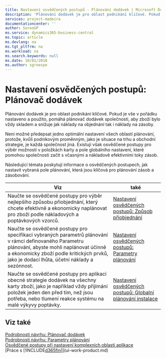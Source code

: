```yaml
---
title: Nastavení osvědčených postupů - Plánování dodávek | Microsoft Docs
description: 'Plánování dodávek je pro oblast podnikání klíčové. Pokud je vše v pořádku nastaveno a použito, pomáhá plánovač dodávek společnosti, aby zboží bylo vždy skladem a snižuje jak náklady na objednání tak i náklady na zásoby.'
services: project-madeira
documentationcenter: ''
author: SorenGP
ms.service: dynamics365-business-central
ms.topic: article
ms.devlang: na
ms.tgt_pltfrm: na
ms.workload: na
ms.search.keywords: null
ms.date: 10/01/2018
ms.author: sgroespe
---
```

# <a name="setup-best-practices-supply-planning"></a>Nastavení osvědčených postupů: Plánovač dodávek
Plánování dodávek je pro oblast podnikání klíčové. Pokud je vše v pořádku nastaveno a použito, pomáhá plánovač dodávek společnosti, aby zboží bylo vždy skladem a snižuje jak náklady na objednání tak i náklady na zásoby.  

 Není možné předepsat jedno optimální nastavení všech oblastí plánování, protože, kvůli podnikovým proměnným, jako je situace na trhu a obchodní strategie, je každá společnost jiná. Existují však osvědčené postupy pro výběr možností v položkách karty a pole globálního nastavení, které pomohou společnosti začít s včasnými a nákladově efektivními toky zásob.  

 Následující témata poskytují informace o osvědčených postupech, jak nastavit vybraná pole plánování, která jsou klíčová pro plánování zásob a zásobování.  

|**Viz**|**také**|  
|------------|-------------|  
|Naučte se osvědčené postupy pro výběr nejlepšího způsobu přiobjednání, který chcete efektivně a ekonomicky naplánovat pro zboží podle nákladových a poptávkových vzorců.|[Nastavení osvědčených postupů: Způsob přiobjednání](setup-best-practices-reordering-policies.md)|  
|Naučte se osvědčené postupy pro specifikaci vybraných parametrů plánování v rámci definovaného Parametru plánování, abyste mohli naplánovat účinně a ekonomicky zboží podle kritických prvků, jako je dodací lhůta, účetní náklady a sezónnost.|[Nastavení osvědčených postupů: Parametry plánování](setup-best-practices-planning-parameters.md)|  
|Naučte se osvědčené postupy pro aplikaci obecné strategie dodávek na všechny karty zboží, jako je například vždy přijímání položek jeden den před tím, než jsou potřeba, nebo tlumení reakce systému na malé výkyvy poptávky.|[Nastavení osvědčených postupů: Globalní plánování instalace](setup-best-practices-global-planning-setup.md)|  

## <a name="see-also"></a>Viz také  
 [Podrobnosti návrhu: Plánovač dodávek](design-details-supply-planning.md)   
 [Podrobnosti návrhu: Parametry plánování](design-details-planning-parameters.md)   
 [Osvědčené postupy při nastavení komplexních oblasti aplikace](set-up-complex-application-areas-using-best-practices.md)  
 [Práce s [!INCLUDE[d365fin](includes/d365fin_md.md)]](ui-work-product.md)

